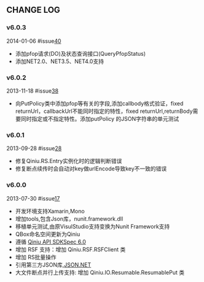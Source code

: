 ## CHANGE LOG

### v6.0.3

2014-01-06 #issue[40](https://github.com/qiniu/csharp-sdk/pull/40)

- 添加pfop请求(DO)及状态查询接口(QueryPfopStatus)
- 添加NET2.0、NET3.5、NET4.0支持

### v6.0.2

2013-11-18 #issue[38](https://github.com/qiniu/csharp-sdk/pull/38)

- 向PutPolicy类中添加pfop等有关的字段,添加callbody格式验证，fixed returnUrl，callbackUrl不能同时指定的特性，fixed returnUrl,returnBody需要同时指定或不指定特性。添加putPolicy 的JSON字符串的单元测试

### v6.0.1

2013-09-28 #issue[28](https://github.com/qiniu/csharp-sdk/pull/28)

- 修复Qiniu.RS.Entry实例化时的逻辑判断错误
- 修复断点续传时会自动对key做urlEncode导致key不一致的错误

### v6.0.0

2013-07-30 #issue[17](https://github.com/qiniu/csharp-sdk/pull/17)

- 开发环境支持Xamarin,Mono
- 增加tools,包含Json库，nunit.framework.dll
- 移植单元测试,由原VisulStudio支持变换为Nunit Framework支持
- QBox命名空间更新为Qiniu
- 遵循 [Qiniu API SDKSpec 6.0](https://github.com/qiniu/sdkspec/tree/v6.0.0)
- 增加 RSF 支持：增加 Qiniu.RSF.RSFClient 类
- 增加 RS批量操作
- 引用第三方JSON库,[JSON.NET](json.codeplex.com)
- 大文件断点并行上传支持: 增加 Qiniu.IO.Resumable.ResumablePut 类
